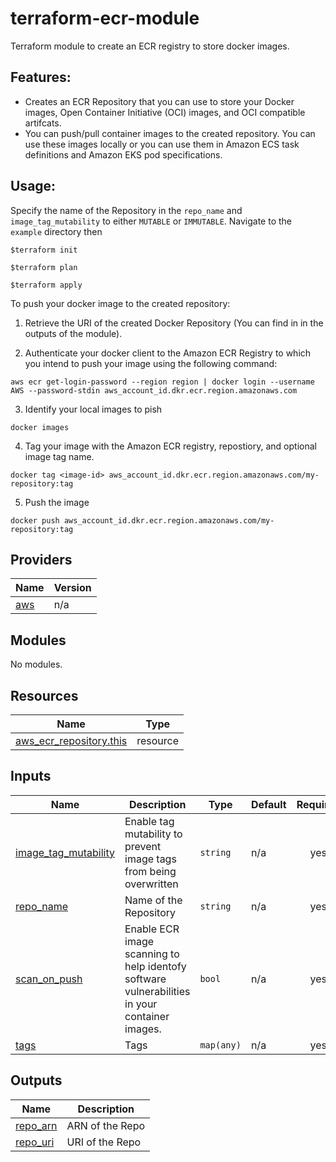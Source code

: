# terraform-ecr-module

Terraform module to create an ECR registry to store docker images.

## Features:
- Creates an ECR Repository that you can use to store your Docker images, Open Container Initiative (OCI) images, and OCI compatible artifcats.
- You can push/pull container images to the created repository. You can use these images locally or you can use them in Amazon ECS task definitions and Amazon EKS pod specifications.

## Usage:
Specify the name of the Repository in the `repo_name` and `image_tag_mutability` to either `MUTABLE` or `IMMUTABLE`.
Navigate to the `example` directory then

```shell
$terraform init
```

```shell
$terraform plan
```

```shell
$terraform apply
```

To push your docker image to the created repository:

1. Retrieve the URI of the created Docker Repository (You can find in in the outputs of the module).

2. Authenticate your docker client to the Amazon ECR Registry to which you intend to push your image using the following command:

```
aws ecr get-login-password --region region | docker login --username AWS --password-stdin aws_account_id.dkr.ecr.region.amazonaws.com
```
3. Identify your local images to pish 

```
docker images
```

4. Tag your image with the Amazon ECR registry, repostiory, and optional image tag name.

```
docker tag <image-id> aws_account_id.dkr.ecr.region.amazonaws.com/my-repository:tag
```

5. Push the image

```
docker push aws_account_id.dkr.ecr.region.amazonaws.com/my-repository:tag
```
## Providers

| Name | Version |
|------|---------|
| <a name="provider_aws"></a> [aws](#provider\_aws) | n/a |

## Modules

No modules.

## Resources

| Name | Type |
|------|------|
| [aws_ecr_repository.this](https://registry.terraform.io/providers/hashicorp/aws/latest/docs/resources/ecr_repository) | resource |

## Inputs

| Name | Description | Type | Default | Required |
|------|-------------|------|---------|:--------:|
| <a name="input_image_tag_mutability"></a> [image\_tag\_mutability](#input\_image\_tag\_mutability) | Enable tag mutability to prevent image tags from being overwritten | `string` | n/a | yes |
| <a name="input_repo_name"></a> [repo\_name](#input\_repo\_name) | Name of the Repository | `string` | n/a | yes |
| <a name="input_scan_on_push"></a> [scan\_on\_push](#input\_scan\_on\_push) | Enable ECR image scanning to help identofy software vulnerabilities in your container images. | `bool` | n/a | yes |
| <a name="input_tags"></a> [tags](#input\_tags) | Tags | `map(any)` | n/a | yes |

## Outputs

| Name | Description |
|------|-------------|
| <a name="output_repo_arn"></a> [repo\_arn](#output\_repo\_arn) | ARN of the Repo |
| <a name="output_repo_uri"></a> [repo\_uri](#output\_repo\_uri) | URI of the Repo |
